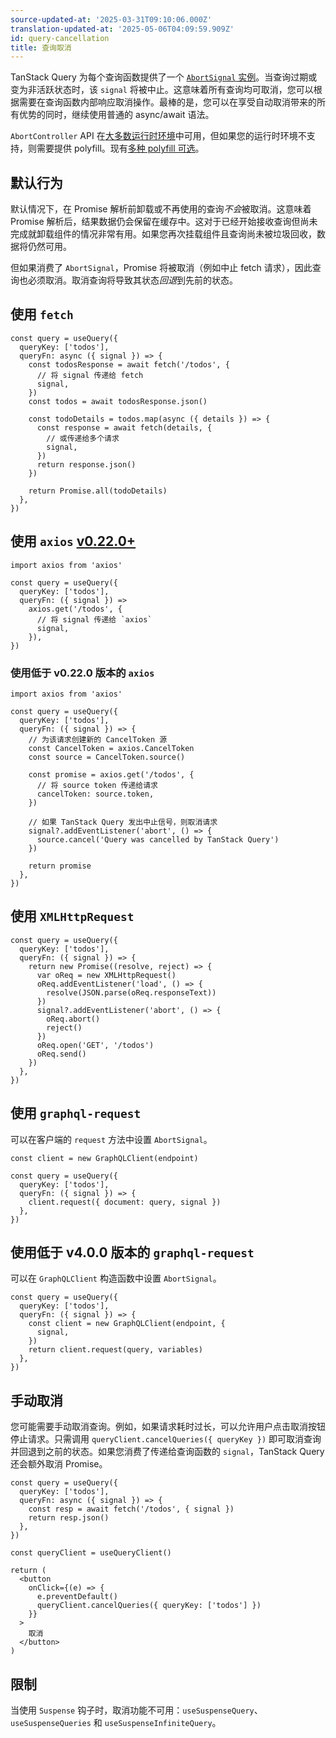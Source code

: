 ```yaml
---
source-updated-at: '2025-03-31T09:10:06.000Z'
translation-updated-at: '2025-05-06T04:09:59.909Z'
id: query-cancellation
title: 查询取消
---
```


TanStack Query 为每个查询函数提供了一个 [`AbortSignal` 实例](https://developer.mozilla.org/docs/Web/API/AbortSignal)。当查询过期或变为非活跃状态时，该 `signal` 将被中止。这意味着所有查询均可取消，您可以根据需要在查询函数内部响应取消操作。最棒的是，您可以在享受自动取消带来的所有优势的同时，继续使用普通的 async/await 语法。

`AbortController` API 在[大多数运行时环境](https://developer.mozilla.org/docs/Web/API/AbortController#browser_compatibility)中可用，但如果您的运行时环境不支持，则需要提供 polyfill。现有[多种 polyfill 可选](https://www.npmjs.com/search?q=abortcontroller%20polyfill)。

## 默认行为

默认情况下，在 Promise 解析前卸载或不再使用的查询*不会*被取消。这意味着 Promise 解析后，结果数据仍会保留在缓存中。这对于已经开始接收查询但尚未完成就卸载组件的情况非常有用。如果您再次挂载组件且查询尚未被垃圾回收，数据将仍然可用。

但如果消费了 `AbortSignal`，Promise 将被取消（例如中止 fetch 请求），因此查询也必须取消。取消查询将导致其状态*回退*到先前的状态。

## 使用 `fetch`

[//]: # '示例'

```tsx
const query = useQuery({
  queryKey: ['todos'],
  queryFn: async ({ signal }) => {
    const todosResponse = await fetch('/todos', {
      // 将 signal 传递给 fetch
      signal,
    })
    const todos = await todosResponse.json()

    const todoDetails = todos.map(async ({ details }) => {
      const response = await fetch(details, {
        // 或传递给多个请求
        signal,
      })
      return response.json()
    })

    return Promise.all(todoDetails)
  },
})
```

[//]: # '示例'

## 使用 `axios` [v0.22.0+](https://github.com/axios/axios/releases/tag/v0.22.0)

[//]: # '示例2'

```tsx
import axios from 'axios'

const query = useQuery({
  queryKey: ['todos'],
  queryFn: ({ signal }) =>
    axios.get('/todos', {
      // 将 signal 传递给 `axios`
      signal,
    }),
})
```

[//]: # '示例2'

### 使用低于 v0.22.0 版本的 `axios`

[//]: # '示例3'

```tsx
import axios from 'axios'

const query = useQuery({
  queryKey: ['todos'],
  queryFn: ({ signal }) => {
    // 为该请求创建新的 CancelToken 源
    const CancelToken = axios.CancelToken
    const source = CancelToken.source()

    const promise = axios.get('/todos', {
      // 将 source token 传递给请求
      cancelToken: source.token,
    })

    // 如果 TanStack Query 发出中止信号，则取消请求
    signal?.addEventListener('abort', () => {
      source.cancel('Query was cancelled by TanStack Query')
    })

    return promise
  },
})
```

[//]: # '示例3'

## 使用 `XMLHttpRequest`

[//]: # '示例4'

```tsx
const query = useQuery({
  queryKey: ['todos'],
  queryFn: ({ signal }) => {
    return new Promise((resolve, reject) => {
      var oReq = new XMLHttpRequest()
      oReq.addEventListener('load', () => {
        resolve(JSON.parse(oReq.responseText))
      })
      signal?.addEventListener('abort', () => {
        oReq.abort()
        reject()
      })
      oReq.open('GET', '/todos')
      oReq.send()
    })
  },
})
```

[//]: # '示例4'

## 使用 `graphql-request`

可以在客户端的 `request` 方法中设置 `AbortSignal`。

[//]: # '示例5'

```tsx
const client = new GraphQLClient(endpoint)

const query = useQuery({
  queryKey: ['todos'],
  queryFn: ({ signal }) => {
    client.request({ document: query, signal })
  },
})
```

[//]: # '示例5'

## 使用低于 v4.0.0 版本的 `graphql-request`

可以在 `GraphQLClient` 构造函数中设置 `AbortSignal`。

[//]: # '示例6'

```tsx
const query = useQuery({
  queryKey: ['todos'],
  queryFn: ({ signal }) => {
    const client = new GraphQLClient(endpoint, {
      signal,
    })
    return client.request(query, variables)
  },
})
```

[//]: # '示例6'

## 手动取消

您可能需要手动取消查询。例如，如果请求耗时过长，可以允许用户点击取消按钮停止请求。只需调用 `queryClient.cancelQueries({ queryKey })` 即可取消查询并回退到之前的状态。如果您消费了传递给查询函数的 `signal`，TanStack Query 还会额外取消 Promise。

[//]: # '示例7'

```tsx
const query = useQuery({
  queryKey: ['todos'],
  queryFn: async ({ signal }) => {
    const resp = await fetch('/todos', { signal })
    return resp.json()
  },
})

const queryClient = useQueryClient()

return (
  <button
    onClick={(e) => {
      e.preventDefault()
      queryClient.cancelQueries({ queryKey: ['todos'] })
    }}
  >
    取消
  </button>
)
```

[//]: # '示例7'

## 限制

当使用 `Suspense` 钩子时，取消功能不可用：`useSuspenseQuery`、`useSuspenseQueries` 和 `useSuspenseInfiniteQuery`。
